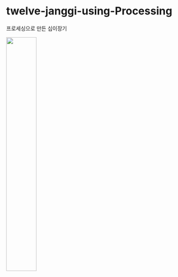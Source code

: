 # twelve-janggi-using-Processing
프로세싱으로 만든 십이장기

<img src="https://user-images.githubusercontent.com/66579357/91285629-6dcf5080-e7c8-11ea-8c0a-e15bdeb7b85b.png" width=40%></img>

